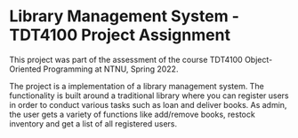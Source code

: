 
# Library Management System - TDT4100 Project Assignment

This project was part of the assessment of the course TDT4100 Object-Oriented Programming at NTNU, Spring 2022.

The project is a implementation of a library management system. The functionality is built around a traditional library where you can register users in order to conduct various tasks such as loan and deliver books. As admin, the user gets a variety of functions like add/remove books, restock inventory and get a list of all registered users.
